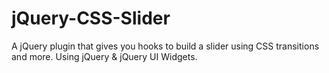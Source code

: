 jQuery-CSS-Slider
=================

A jQuery plugin that gives you hooks to build a slider using CSS transitions and more. Using jQuery &amp; jQuery UI Widgets.